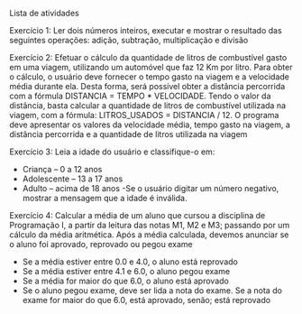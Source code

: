 Lista de atividades

Exercício 1: Ler dois números inteiros, executar e mostrar o resultado das seguintes operações: adição, subtração, multiplicação e divisão

Exercício 2: Efetuar o cálculo da quantidade de litros de combustível gasto em uma viagem, utilizando um automóvel que faz 12 Km por litro.
Para obter o cálculo, o usuário deve fornecer o tempo gasto na viagem e a velocidade média durante ela. 
Desta forma, será possível obter a distância percorrida com a fórmula DISTANCIA = TEMPO * VELOCIDADE. 
Tendo o valor da distância, basta calcular a quantidade de litros de combustível utilizada na viagem, com a fórmula: LITROS_USADOS = DISTANCIA / 12. 
O programa deve apresentar os valores da velocidade média, tempo gasto na viagem, a distância percorrida e a quantidade de litros utilizada na viagem

Exercício 3: Leia a idade do usuário e classifique-o em:
- Criança – 0 a 12 anos
- Adolescente – 13 a 17 anos
- Adulto – acima de 18 anos
-Se o usuário digitar um número negativo, mostrar a mensagem que a idade é inválida.

Exercício 4: Calcular a média de um aluno que cursou a disciplina de Programação I, a partir da leitura das notas M1, M2 e M3; passando por um cálculo da média aritmética. Após a média calculada, devemos anunciar se o aluno foi aprovado, reprovado ou pegou exame
- Se a média estiver entre 0.0 e 4.0, o aluno está reprovado
- Se a média estiver entre 4.1 e 6.0, o aluno pegou exame
- Se a média for maior do que 6.0, o aluno está aprovado
- Se o aluno pegou exame, deve ser lida a nota do exame. Se a nota do exame for maior do que 6.0, está aprovado, senão; está reprovado
